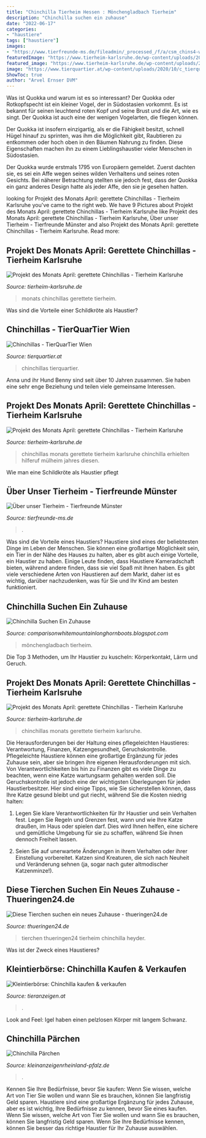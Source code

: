 ```yaml
---
title: "Chinchilla Tierheim Hessen : Mönchengladbach Tierheim"
description: "Chinchilla suchen ein zuhause"
date: "2022-06-17"
categories:
- "haustiere"
tags: ["haustiere"]
images:
- "https://www.tierfreunde-ms.de/fileadmin/_processed_/f/a/csm_chins4-web_273d401b98.jpg"
featuredImage: "https://www.tierheim-karlsruhe.de/wp-content/uploads/2017/02/Chinchilla7.jpg"
featured_image: "https://www.tierheim-karlsruhe.de/wp-content/uploads/2017/02/Chinchilla7.jpg"
image: "https://www.tierquartier.at/wp-content/uploads/2020/10/c_tierquartier_wien-chinchillas_1.jpg"
ShowToc: true
author: "Arvel Ernser DVM"
---
```



Was ist Quokka und warum ist es so interessant?
Der Quokka oder Rotkopfspecht ist ein kleiner Vogel, der in Südostasien vorkommt. Es ist bekannt für seinen leuchtend roten Kopf und seine Brust und die Art, wie es singt. Der Quokka ist auch eine der wenigen Vogelarten, die fliegen können.


Der Quokka ist insofern einzigartig, als er die Fähigkeit besitzt, schnell Hügel hinauf zu sprinten, was ihm die Möglichkeit gibt, Raubtieren zu entkommen oder hoch oben in den Bäumen Nahrung zu finden. Diese Eigenschaften machen ihn zu einem Lieblingshaustier vieler Menschen in Südostasien.



Der Quokka wurde erstmals 1795 von Europäern gemeldet. Zuerst dachten sie, es sei ein Affe wegen seines wilden Verhaltens und seines roten Gesichts. Bei näherer Betrachtung stellten sie jedoch fest, dass der Quokka ein ganz anderes Design hatte als jeder Affe, den sie je gesehen hatten.

	

		
looking for Projekt des Monats April: gerettete Chinchillas - Tierheim Karlsruhe you've came to the right web. We have 9 Pictures about Projekt des Monats April: gerettete Chinchillas - Tierheim Karlsruhe like Projekt des Monats April: gerettete Chinchillas - Tierheim Karlsruhe, Über unser Tierheim - Tierfreunde Münster and also Projekt des Monats April: gerettete Chinchillas - Tierheim Karlsruhe. Read more:
		
    
## Projekt Des Monats April: Gerettete Chinchillas - Tierheim Karlsruhe

<img loading=lazy src="https://www.tierheim-karlsruhe.de/wp-content/uploads/2017/02/Chinchilla6.jpg" onerror="this.onerror=null;this.src='https://tse1.mm.bing.net/th?id=OIP.ks8MJ7z5LeI0CxQFWBsD7gHaIV&amp;pid=15.1';" alt="Projekt des Monats April: gerettete Chinchillas - Tierheim Karlsruhe">

_Source: tierheim-karlsruhe.de_

>monats chinchillas gerettete tierheim. 

	

Was sind die Vorteile einer Schildkröte als Haustier?

    
## Chinchillas - TierQuarTier Wien

<img loading=lazy src="https://www.tierquartier.at/wp-content/uploads/2020/10/c_tierquartier_wien-chinchillas_1.jpg" onerror="this.onerror=null;this.src='https://tse4.mm.bing.net/th?id=OIP.M-m6Ab233pGR0MwVrPUd3QHaHa&amp;pid=15.1';" alt="Chinchillas - TierQuarTier Wien">

_Source: tierquartier.at_

>chinchillas tierquartier. 

	

Anna und ihr Hund Benny sind seit über 10 Jahren zusammen. Sie haben eine sehr enge Beziehung und teilen viele gemeinsame Interessen.

    
## Projekt Des Monats April: Gerettete Chinchillas - Tierheim Karlsruhe

<img loading=lazy src="https://www.tierheim-karlsruhe.de/wp-content/uploads/2017/03/Chinchilla.jpg" onerror="this.onerror=null;this.src='https://tse2.mm.bing.net/th?id=OIP.HXmacMGppfzjyiBcTXtDswHaGw&amp;pid=15.1';" alt="Projekt des Monats April: gerettete Chinchillas - Tierheim Karlsruhe">

_Source: tierheim-karlsruhe.de_

>chinchillas monats gerettete tierheim karlsruhe chinchilla erhielten hilferuf mülheim jahres diesen. 

	

Wie man eine Schildkröte als Haustier pflegt

    
## Über Unser Tierheim - Tierfreunde Münster

<img loading=lazy src="https://www.tierfreunde-ms.de/fileadmin/_processed_/f/a/csm_chins4-web_273d401b98.jpg" onerror="this.onerror=null;this.src='https://tse2.mm.bing.net/th?id=OIP.12SZ3T6BkFnbFWMR2a9OSgHaLG&amp;pid=15.1';" alt="Über unser Tierheim - Tierfreunde Münster">

_Source: tierfreunde-ms.de_

>. 

	

Was sind die Vorteile eines Haustiers?
Haustiere sind eines der beliebtesten Dinge im Leben der Menschen. Sie können eine großartige Möglichkeit sein, ein Tier in der Nähe des Hauses zu halten, aber es gibt auch einige Vorteile, ein Haustier zu haben. Einige Leute finden, dass Haustiere Kameradschaft bieten, während andere finden, dass sie viel Spaß mit ihnen haben. Es gibt viele verschiedene Arten von Haustieren auf dem Markt, daher ist es wichtig, darüber nachzudenken, was für Sie und Ihr Kind am besten funktioniert.

    
## Chinchilla Suchen Ein Zuhause

<img loading=lazy src="https://i.ytimg.com/vi/f6Uwd0hO_MQ/maxresdefault.jpg" onerror="this.onerror=null;this.src='https://tse1.mm.bing.net/th?id=OIP.OC5BECNi5ebm5k-7kGCnjQHaEK&amp;pid=15.1';" alt="Chinchilla Suchen Ein Zuhause">

_Source: comparisonwhitemountainlonghornboots.blogspot.com_

>mönchengladbach tierheim. 

	

Die Top 3 Methoden, um Ihr Haustier zu kuscheln: Körperkontakt, Lärm und Geruch.

    
## Projekt Des Monats April: Gerettete Chinchillas - Tierheim Karlsruhe

<img loading=lazy src="https://www.tierheim-karlsruhe.de/wp-content/uploads/2017/02/Chinchilla7.jpg" onerror="this.onerror=null;this.src='https://tse2.mm.bing.net/th?id=OIP.OysrOxjpY6NLubtvqm_2DgHaH9&amp;pid=15.1';" alt="Projekt des Monats April: gerettete Chinchillas - Tierheim Karlsruhe">

_Source: tierheim-karlsruhe.de_

>chinchillas monats gerettete tierheim karlsruhe. 

	

Die Herausforderungen bei der Haltung eines pflegeleichten Haustieres: Verantwortung, Finanzen, Katzengesundheit, Geruchskontrolle.
Pflegeleichte Haustiere können eine großartige Ergänzung für jedes Zuhause sein, aber sie bringen ihre eigenen Herausforderungen mit sich. Von Verantwortlichkeiten bis hin zu Finanzen gibt es viele Dinge zu beachten, wenn eine Katze wartungsarm gehalten werden soll. Die Geruchskontrolle ist jedoch eine der wichtigsten Überlegungen für jeden Haustierbesitzer. Hier sind einige Tipps, wie Sie sicherstellen können, dass Ihre Katze gesund bleibt und gut riecht, während Sie die Kosten niedrig halten:
1. Legen Sie klare Verantwortlichkeiten für Ihr Haustier und sein Verhalten fest. Legen Sie Regeln und Grenzen fest, wann und wie Ihre Katze draußen, im Haus oder spielen darf. Dies wird Ihnen helfen, eine sichere und gemütliche Umgebung für sie zu schaffen, während Sie ihnen dennoch Freiheit lassen.

2. Seien Sie auf unerwartete Änderungen in ihrem Verhalten oder ihrer Einstellung vorbereitet. Katzen sind Kreaturen, die sich nach Neuheit und Veränderung sehnen (ja, sogar nach guter altmodischer Katzenminze!).

    
## Diese Tierchen Suchen Ein Neues Zuhause - Thueringen24.de

<img loading=lazy src="https://img.thueringen24.de/img/incoming/crop207634113/244641704-w640-cv3_2-q85/Chinchilla-Tierheim.jpg" onerror="this.onerror=null;this.src='https://tse2.mm.bing.net/th?id=OIP.1QKN2HH-tfjJGVkTRNnWUwHaE7&amp;pid=15.1';" alt="Diese Tierchen suchen ein neues Zuhause - thueringen24.de">

_Source: thueringen24.de_

>tierchen thueringen24 tierheim chinchilla heyder. 

	

Was ist der Zweck eines Haustieres?

    
## Kleintierbörse: Chinchilla Kaufen &amp; Verkaufen

<img loading=lazy src="https://www.tieranzeigen.at/kleintiere/chinchillas/chinchillas_thumb.jpg" onerror="this.onerror=null;this.src='https://tse1.mm.bing.net/th?id=OIP.WA_AHe1-U8khRANf-o-SIgAAAA&amp;pid=15.1';" alt="Kleintierbörse: Chinchilla kaufen &amp; verkaufen">

_Source: tieranzeigen.at_

>. 

	

Look and Feel: Igel haben einen pelzlosen Körper mit langem Schwanz.

    
## Chinchilla Pärchen

<img loading=lazy src="https://www.kleinanzeigenrheinland-pfalz.de/uploads/cache/6/httpsimgdedexiranldeendethueringenDataFiles9002d508488e46528dd3b7d9bf52b8f91jpg-800x800.jpg" onerror="this.onerror=null;this.src='https://tse4.mm.bing.net/th?id=OIP.RpB__zZD9ufGUR7vZ6id2AHaHa&amp;pid=15.1';" alt="Chinchilla Pärchen">

_Source: kleinanzeigenrheinland-pfalz.de_

>. 

	

Kennen Sie Ihre Bedürfnisse, bevor Sie kaufen: Wenn Sie wissen, welche Art von Tier Sie wollen und wann Sie es brauchen, können Sie langfristig Geld sparen.
Haustiere sind eine großartige Ergänzung für jedes Zuhause, aber es ist wichtig, Ihre Bedürfnisse zu kennen, bevor Sie eines kaufen. Wenn Sie wissen, welche Art von Tier Sie wollen und wann Sie es brauchen, können Sie langfristig Geld sparen. Wenn Sie Ihre Bedürfnisse kennen, können Sie besser das richtige Haustier für Ihr Zuhause auswählen.

